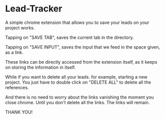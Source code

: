# Lead-Tracker

A simple chrome extension that allows you to save your leads on your project works.

Tapping on "SAVE TAB", saves the current tab in the directory.

Tapping on "SAVE INPUT", saves the input that we feed in the space given, as a link.

These links can be directly accessed from the extension itself, as it keeps on storing the information in itself.


While if you want to delete all your leads. for example, starting a new project.
You just have to double click on "DELETE ALL" to delete  all the references.


And there is no need to worry about the links vanishing the moment you close chrome.
Until you don't delete all the links. The links will remain.

THANK YOU!
